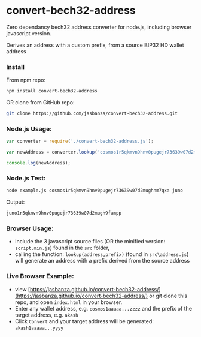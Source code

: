# convert-bech32-address
Zero dependancy bech32 address converter for node.js, including browser javascript version.

Derives an address with a custom prefix, from a source BIP32 HD wallet address

### Install

From npm repo:
```bash
npm install convert-bech32-address
```
OR clone from GitHub repo:
```bash
git clone https://github.com/jasbanza/convert-bech32-address.git
```

### Node.js Usage:
```js
var converter = require('./convert-bech32-address.js');

var newAddress = converter.lookup('cosmos1r5qkmvn9hnv0pugejr73639w07d2mughnm7qxa','juno');

console.log(newAddress);
```

### Node.js Test:
```bash
node example.js cosmos1r5qkmvn9hnv0pugejr73639w07d2mughnm7qxa juno
```
Output:
```bash
juno1r5qkmvn9hnv0pugejr73639w07d2mugh9fampp
```

### Browser Usage:
- include the 3 javascript source files (OR the minified version: `script.min.js`) found in the `src` folder,
- calling the function: `lookup(address,prefix)` (found in `src\address.js`) will generate an address with a prefix derived from the source address


### Live Browser Example:
- view [https://jasbanza.github.io/convert-bech32-address/](https://jasbanza.github.io/convert-bech32-address/) or git clone this repo, and open `index.html` in your browser.
- Enter any wallet address, e.g. `cosmos1aaaaa...zzzz` and the prefix of the target address, e.g. `akash`
- Click `Convert` and your target address will be generated: `akash1aaaaa...yyyy`
